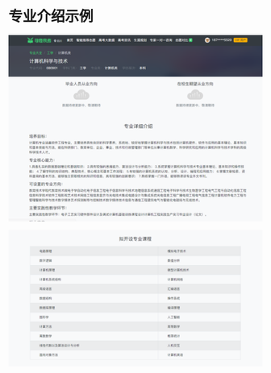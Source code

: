 # 专业介绍示例

![](../.gitbook/assets/tim-jie-tu-20180530154547%20%282%29.png)

![](../.gitbook/assets/tim-jie-tu-20180530154838.png)

